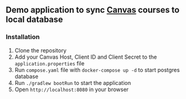 ## Demo application to sync [Canvas](https://canvas.instructure.com) courses to local database
### Installation
1. Clone the repository
2. Add your Canvas Host, Client ID and Client Secret to the `application.properties` file
3. Run `compose.yaml` file with `docker-compose up -d` to start postgres database
4. Run `./gradlew bootRun` to start the application
5. Open `http://localhost:8080` in your browser